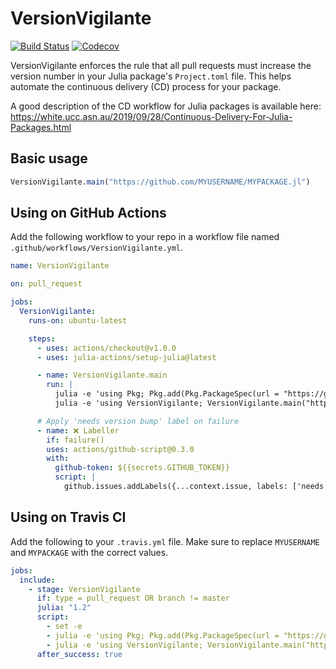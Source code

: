 # VersionVigilante

[![Build Status](https://travis-ci.com/bcbi/VersionVigilante.jl.svg?branch=master)](https://travis-ci.com/bcbi/VersionVigilante.jl)
[![Codecov](https://codecov.io/gh/bcbi/VersionVigilante.jl/branch/master/graph/badge.svg)](https://codecov.io/gh/bcbi/VersionVigilante.jl)

VersionVigilante enforces the rule that all pull requests must increase the version number in your Julia package's `Project.toml` file. This helps automate the continuous delivery (CD) process for your package.

A good description of the CD workflow for Julia packages is available here: https://white.ucc.asn.au/2019/09/28/Continuous-Delivery-For-Julia-Packages.html

## Basic usage

```julia
VersionVigilante.main("https://github.com/MYUSERNAME/MYPACKAGE.jl")
```

## Using on GitHub Actions

Add the following workflow to your repo in a workflow file named `.github/workflows/VersionVigilante.yml`.

```yaml
name: VersionVigilante

on: pull_request

jobs:
  VersionVigilante:
    runs-on: ubuntu-latest

    steps:
      - uses: actions/checkout@v1.0.0
      - uses: julia-actions/setup-julia@latest

      - name: VersionVigilante.main
        run: |
          julia -e 'using Pkg; Pkg.add(Pkg.PackageSpec(url = "https://github.com/bcbi/VersionVigilante.jl"))'
          julia -e 'using VersionVigilante; VersionVigilante.main("https://github.com/${{ github.repository }}")'

      # Apply 'needs version bump' label on failure
      - name: ❌ Labeller
        if: failure()
        uses: actions/github-script@0.3.0
        with:
          github-token: ${{secrets.GITHUB_TOKEN}}
          script: |
            github.issues.addLabels({...context.issue, labels: ['needs version bump']})
```

## Using on Travis CI

Add the following to your `.travis.yml` file. Make sure to replace `MYUSERNAME` and `MYPACKAGE` with the correct values.
```yaml
jobs:
  include:
    - stage: VersionVigilante
      if: type = pull_request OR branch != master
      julia: "1.2"
      script:
        - set -e
        - julia -e 'using Pkg; Pkg.add(Pkg.PackageSpec(url = "https://github.com/bcbi/VersionVigilante.jl"))'
        - julia -e 'using VersionVigilante; VersionVigilante.main("https://github.com/MYUSERNAME/MYPACKAGE.jl")'
      after_success: true
```
